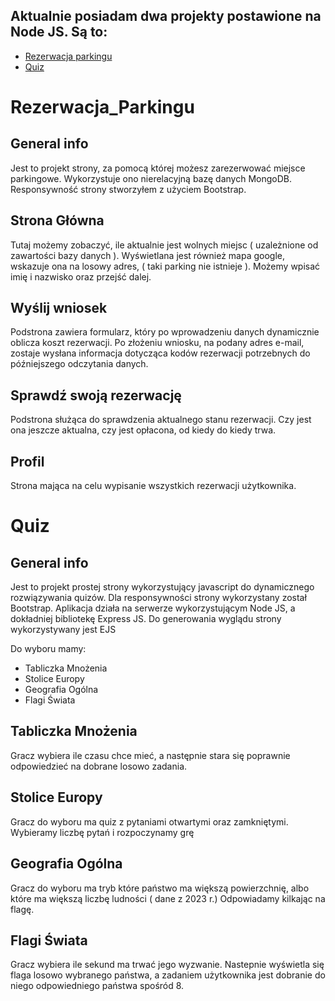 ## Aktualnie posiadam dwa projekty postawione na Node JS. Są to:
* [Rezerwacja parkingu](#Rezerwacja_Parkingu)
* [Quiz](#Quiz)

# Rezerwacja_Parkingu
## General info
Jest to projekt strony, za pomocą której możesz zarezerwować miejsce parkingowe. Wykorzystuje ono nierelacyjną bazę danych MongoDB. Responsywność strony stworzyłem z użyciem Bootstrap. 
## Strona Główna
Tutaj możemy zobaczyć, ile aktualnie jest wolnych miejsc ( uzależnione od zawartości bazy danych ). Wyświetlana jest również mapa google, wskazuje ona na losowy adres, ( taki parking nie istnieje ). Możemy wpisać imię i nazwisko oraz przejść dalej.

## Wyślij wniosek
Podstrona zawiera formularz, który po wprowadzeniu danych dynamicznie oblicza koszt rezerwacji. Po złożeniu wniosku, na podany adres e-mail, zostaje wysłana informacja dotycząca kodów rezerwacji potrzebnych do późniejszego odczytania danych.

## Sprawdź swoją rezerwację
Podstrona służąca do sprawdzenia aktualnego stanu rezerwacji. Czy jest ona jeszcze aktualna, czy jest opłacona, od kiedy do kiedy trwa.

## Profil
Strona mająca na celu wypisanie wszystkich rezerwacji użytkownika.

# Quiz
## General info
Jest to projekt prostej strony wykorzystujący javascript do dynamicznego rozwiązywania quizów.
Dla responsywności strony wykorzystany został Bootstrap.
Aplikacja działa na serwerze wykorzystującym Node JS, a dokładniej bibliotekę Express JS.
Do generowania wyglądu strony wykorzystywany jest EJS

Do wyboru mamy:
* Tabliczka Mnożenia
* Stolice Europy
* Geografia Ogólna
* Flagi Świata

## Tabliczka Mnożenia
Gracz wybiera ile czasu chce mieć, a następnie stara się poprawnie odpowiedzieć na dobrane losowo zadania.
	
## Stolice Europy
Gracz do wyboru ma quiz z pytaniami otwartymi oraz zamkniętymi. Wybieramy liczbę pytań i rozpoczynamy grę

## Geografia Ogólna
Gracz do wyboru ma tryb które państwo ma większą powierzchnię, albo które ma większą liczbę ludności ( dane z 2023 r.)
Odpowiadamy kilkając na flagę.

## Flagi Świata
Gracz wybiera ile sekund ma trwać jego wyzwanie. Nastepnie wyświetla się flaga losowo wybranego państwa, a zadaniem użytkownika
jest dobranie do niego odpowiedniego państwa spośród 8.
